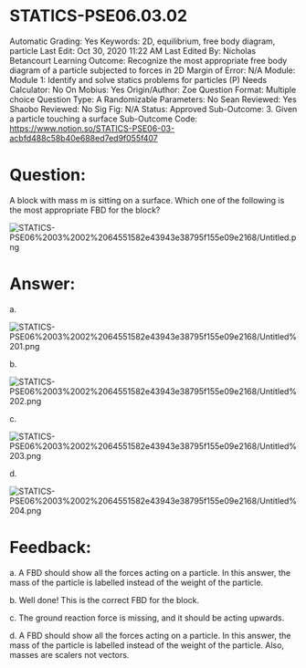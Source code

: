 # STATICS-PSE06.03.02

Automatic Grading: Yes
Keywords: 2D, equilibrium, free body diagram, particle
Last Edit: Oct 30, 2020 11:22 AM
Last Edited By: Nicholas Betancourt
Learning Outcome: Recognize the most appropriate free body diagram of a particle subjected to forces in 2D
Margin of Error: N/A
Module: Module 1: Identify and solve statics problems for particles (P)
Needs Calculator: No
On Mobius: Yes
Origin/Author: Zoe
Question Format: Multiple choice
Question Type: A
Randomizable Parameters: No
Sean Reviewed: Yes
Shaobo Reviewed: No
Sig Fig: N/A
Status: Approved
Sub-Outcome: 3. Given a particle touching a surface
Sub-Outcome Code: https://www.notion.so/STATICS-PSE06-03-acbfd488c58b40e688ed7ed9f055f407

# Question:

A block with mass m is sitting on a surface. Which one of the following is the most appropriate FBD for the block?

![STATICS-PSE06%2003%2002%2064551582e43943e38795f155e09e2168/Untitled.png](STATICS-PSE06%2003%2002%2064551582e43943e38795f155e09e2168/Untitled.png)

# Answer:

a.

![STATICS-PSE06%2003%2002%2064551582e43943e38795f155e09e2168/Untitled%201.png](STATICS-PSE06%2003%2002%2064551582e43943e38795f155e09e2168/Untitled%201.png)

b.

![STATICS-PSE06%2003%2002%2064551582e43943e38795f155e09e2168/Untitled%202.png](STATICS-PSE06%2003%2002%2064551582e43943e38795f155e09e2168/Untitled%202.png)

c.

![STATICS-PSE06%2003%2002%2064551582e43943e38795f155e09e2168/Untitled%203.png](STATICS-PSE06%2003%2002%2064551582e43943e38795f155e09e2168/Untitled%203.png)

d.

![STATICS-PSE06%2003%2002%2064551582e43943e38795f155e09e2168/Untitled%204.png](STATICS-PSE06%2003%2002%2064551582e43943e38795f155e09e2168/Untitled%204.png)

# Feedback:

a. A FBD should show all the forces acting on a particle. In this answer, the mass of the particle is labelled instead of the weight of the particle.

b. Well done! This is the correct FBD for the block.

c. The ground reaction force is missing, and it should be acting upwards. 

d. A FBD should show all the forces acting on a particle. In this answer, the mass of the particle is labelled instead of the weight of the particle. Also, masses are scalers not vectors.